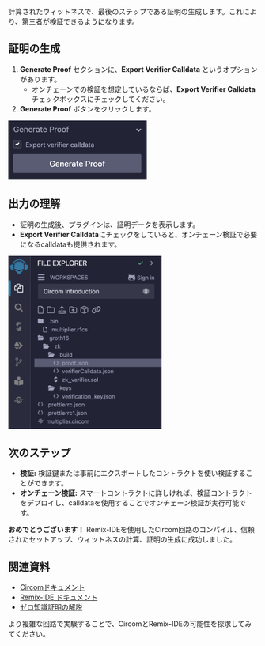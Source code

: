 計算されたウィットネスで、最後のステップである証明の生成します。これにより、第三者が検証できるようになります。

## 証明の生成

1. **Generate Proof** セクションに、**Export Verifier Calldata** というオプションがあります。
   - オンチェーンでの検証を想定しているならば、**Export Verifier Calldata** チェックボックスにチェックしてください。
2. **Generate Proof** ボタンをクリックします。

<img src="https://raw.githubusercontent.com/ethereum/remix-workshops/master/CircomIntro/step-7/images/generate_proof.png" alt="generate-proof" width=280 height=120>

## 出力の理解

- 証明の生成後、プラグインは、証明データを表示します。
- **Export Verifier Calldata**にチェックをしていると、オンチェーン検証で必要になるcalldataも提供されます。

<img src="https://raw.githubusercontent.com/ethereum/remix-workshops/master/CircomIntro/step-7/images/proof_generated.png" alt="proof-generated" width=310 height=350>

## 次のステップ

- **検証:** 検証鍵または事前にエクスポートしたコントラクトを使い検証することができます。
- **オンチェーン検証:** スマートコントラクトに詳しければ、検証コントラクトをデプロイし、calldataを使用することでオンチェーン検証が実行可能です。

**おめでとうございます！** Remix-IDEを使用したCircom回路のコンパイル、信頼されたセットアップ、ウィットネスの計算、証明の生成に成功しました。

## 関連資料

- [Circomドキュメント](https://docs.circom.io/)
- [Remix-IDE ドキュメント](https://remix-ide.readthedocs.io/)
- [ゼロ知識証明の解説](https://zkproof.org/)

より複雑な回路で実験することで、CircomとRemix-IDEの可能性を探求してみてください。

